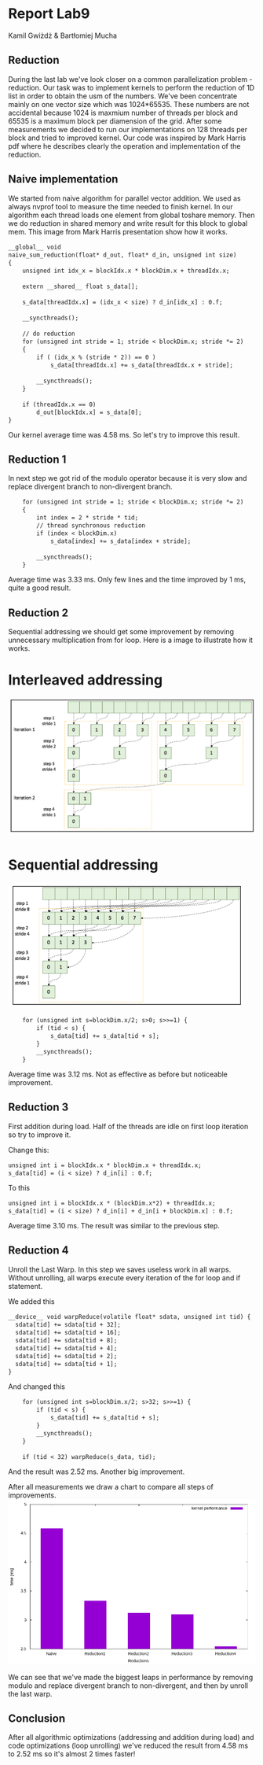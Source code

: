 # Report Lab9

Kamil Gwiżdż & Bartłomiej Mucha

## Reduction
During the last lab we've look closer on a common parallelization problem - reduction. Our task was to implement kernels to perform the reduction of 1D list in order to obtain the usm of the numbers.
We've been concentrate mainly on one vector size which was 1024*65535. These numbers are not accidental because 1024 is maxmium number of threads per block
and 65535 is a maximum block per diamension of the grid. After some measurements we decided to run our implementations on 128 threads per block and tried to improved kernel.
Our code was inspired by Mark Harris pdf where he describes clearly the operation and implementation of the reduction.


## Naive implementation
We started from naive algorithm for parallel vector addition. We used as always nvprof tool to measure the time needed to finish kernel.
In our algorithm each thread loads one element from global toshare memory. Then we do reduction in shared memory and write result for this block to global mem.
This image from Mark Harris presentation show how it works.

```cuda
__global__ void
naive_sum_reduction(float* d_out, float* d_in, unsigned int size)
{
    unsigned int idx_x = blockIdx.x * blockDim.x + threadIdx.x;

    extern __shared__ float s_data[];

    s_data[threadIdx.x] = (idx_x < size) ? d_in[idx_x] : 0.f;

    __syncthreads();

    // do reduction
    for (unsigned int stride = 1; stride < blockDim.x; stride *= 2)
    {
        if ( (idx_x % (stride * 2)) == 0 )
            s_data[threadIdx.x] += s_data[threadIdx.x + stride];

        __syncthreads();
    }

    if (threadIdx.x == 0)
        d_out[blockIdx.x] = s_data[0];
}
```
Our kernel average time was 4.58 ms. So let's try to improve this result.

## Reduction 1
In next step we got rid of the modulo operator because it is very slow and replace divergent branch to non-divergent branch.

```cuda
    for (unsigned int stride = 1; stride < blockDim.x; stride *= 2)
    {
        int index = 2 * stride * tid;
        // thread synchronous reduction
        if (index < blockDim.x)
            s_data[index] += s_data[index + stride];

        __syncthreads();
    }
```
Average time was 3.33 ms. Only few lines and the time improved by 1 ms, quite a good result.


## Reduction 2
Sequential addressing we should get some improvement by removing unnecessary multiplication from for loop. Here is a image to illustrate how it works.
# Interleaved addressing
![Inter](../lab9/inter.png)
# Sequential addressing
![Sequential](../lab9/sequential.png)

```cuda
    for (unsigned int s=blockDim.x/2; s>0; s>>=1) {
        if (tid < s) {
            s_data[tid] += s_data[tid + s];
        }
        __syncthreads();
    }
```

Average time was 3.12 ms. Not as effective as before but noticeable improvement.

## Reduction 3
First addition during load. Half of the threads are idle on first loop iteration so try to improve it.

Change this:
```cuda
unsigned int i = blockIdx.x * blockDim.x + threadIdx.x;
s_data[tid] = (i < size) ? d_in[i] : 0.f;
```
To this
```cuda
unsigned int i = blockIdx.x * (blockDim.x*2) + threadIdx.x;
s_data[tid] = (i < size) ? d_in[i] + d_in[i + blockDim.x] : 0.f;
```

Average time 3.10 ms. The result was similar to the previous step.

## Reduction 4
Unroll the Last Warp. In this step we saves useless work in all warps. Without unrolling, all warps execute every iteration of the for loop and if statement.

We added this
```cuda
__device__ void warpReduce(volatile float* sdata, unsigned int tid) {
  sdata[tid] += sdata[tid + 32];
  sdata[tid] += sdata[tid + 16];
  sdata[tid] += sdata[tid + 8];
  sdata[tid] += sdata[tid + 4];
  sdata[tid] += sdata[tid + 2];
  sdata[tid] += sdata[tid + 1];
}
```
And changed this
```cuda
    for (unsigned int s=blockDim.x/2; s>32; s>>=1) {
        if (tid < s) {
            s_data[tid] += s_data[tid + s];
        }
        __syncthreads();
    }

    if (tid < 32) warpReduce(s_data, tid);
```

And the result was 2.52 ms. Another big improvement.

After all measurements we draw a chart to compare all steps of improvements.
![Compare kernels](../lab9/redu.png)

We can see that we've made the biggest leaps in performance by removing modulo and replace divergent branch to non-divergent, and then by unroll the last warp.


## Conclusion
After all algorithmic optimizations (addressing and addition during load) and code optimizations (loop unrolling) we've reduced the result from
4.58 ms to 2.52 ms so it's almost 2 times faster! 
